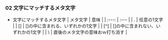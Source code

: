 ### 02 文字にマッチするメタ文字
- 文字にマッチするメタ文字
  | メタ文字 | 意味 |
  | :---: | :--- |
  | . | 任意の1文字 |
  | [] | []の中に含まれる、いずれかの1文字 |
  | [^] | []の中に含まれない、いずれかの1文字 |
  | \ | 直後のメタ文字の意味おｗ打ち消す |
